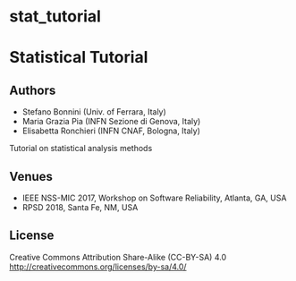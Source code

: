 # stat_tutorial

# Statistical Tutorial

## Authors
* Stefano Bonnini (Univ. of Ferrara, Italy)
* Maria Grazia Pia (INFN Sezione di Genova, Italy)
* Elisabetta Ronchieri (INFN CNAF, Bologna, Italy)

Tutorial on statistical analysis methods

## Venues
* IEEE NSS-MIC 2017, Workshop on Software Reliability, Atlanta, GA, USA
* RPSD 2018, Santa Fe, NM, USA

## License
Creative Commons Attribution Share-Alike (CC-BY-SA) 4.0
http://creativecommons.org/licenses/by-sa/4.0/
